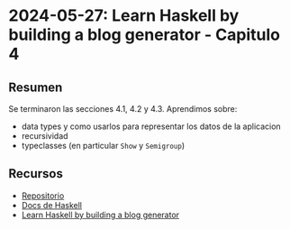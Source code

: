 # 2024-05-27: Learn Haskell by building a blog generator - Capitulo 4

## Resumen
Se terminaron las secciones 4.1, 4.2 y 4.3. Aprendimos sobre:
- data types y como usarlos para representar los datos de la aplicacion
- recursividad
- typeclasses (en particular `Show` y `Semigroup`)

## Recursos
- [Repositorio](https://github.com/artilugio0/lhbbg)
- [Docs de Haskell](https://www.haskell.org/documentation/)
- [Learn Haskell by building a blog generator](https://learn-haskell.blog/01-about.html)
